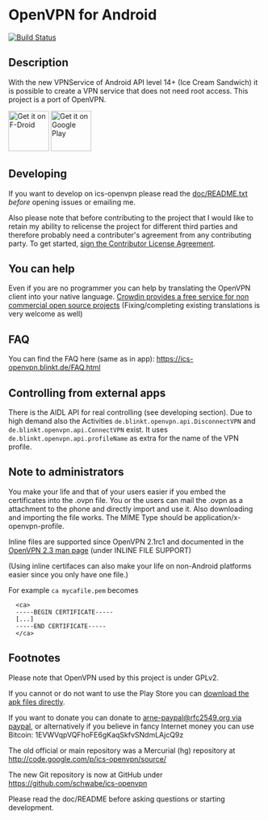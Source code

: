 OpenVPN for Android
=============
[![Build Status](https://travis-ci.org/schwabe/ics-openvpn.svg?branch=master)](https://travis-ci.org/schwabe/ics-openvpn)

Description
------------
With the new VPNService of Android API level 14+ (Ice Cream Sandwich) it is possible to create a VPN service that does not need root access. This project is a port of OpenVPN.

<a href="https://f-droid.org/repository/browse/?fdid=de.blinkt.openvpn" target="_blank">
<img src="https://f-droid.org/badge/get-it-on.png" alt="Get it on F-Droid" height="80"/></a>
<a href="https://play.google.com/store/apps/details?id=de.blinkt.openvpn" target="_blank">
<img src="https://play.google.com/intl/en_us/badges/images/generic/en-play-badge.png" alt="Get it on Google Play" height="80"/></a>

Developing
---------------
If you want to develop on ics-openvpn please read the [doc/README.txt](https://github.com/schwabe/ics-openvpn/blob/master/doc/README.txt) *before* opening issues or emailing me. 

Also please note that before contributing to the project that I would like to retain my ability to relicense the project for different third parties and therefore probably need a contributer's agreement from any contributing party. To get started, [sign the Contributor License Agreement](https://www.clahub.com/agreements/schwabe/ics-openvpn).

You can help
------------
Even if you are no programmer you can help by translating the OpenVPN client into your native language. [Crowdin provides a free service for non commercial open source projects](https://crowdin.net/project/ics-openvpn/invite) (Fixing/completing existing translations is very welcome as well)

FAQ
-----
You can find the FAQ here (same as in app): https://ics-openvpn.blinkt.de/FAQ.html

Controlling from external apps
------------------------------

There is the AIDL API for real controlling (see developing section). Due to high demand also the Activities `de.blinkt.openvpn.api.DisconnectVPN` and `de.blinkt.openvpn.api.ConnectVPN` exist. It uses `de.blinkt.openvpn.api.profileName` as extra for the name of the VPN profile.

Note to administrators
------------------------

You make your life and that of your users easier if you embed the certificates into the .ovpn file. You or the users can mail the .ovpn as a attachment to the phone and directly import and use it. Also downloading and importing the file works. The MIME Type should be application/x-openvpn-profile. 

Inline files are supported since OpenVPN 2.1rc1 and documented in the  [OpenVPN 2.3 man page](https://community.openvpn.net/openvpn/wiki/Openvpn23ManPage) (under INLINE FILE SUPPORT) 

(Using inline certifaces can also make your life on non-Android platforms easier since you only have one file.)

For example `ca mycafile.pem` becomes
```
  <ca>
  -----BEGIN CERTIFICATE-----
  [...]
  -----END CERTIFICATE-----
  </ca>
```
Footnotes
-----------
Please note that OpenVPN used by this project is under GPLv2. 

If you cannot or do not want to use the Play Store you can [download the apk files directly](http://plai.de/android/).

If you want to donate you can donate to [arne-paypal@rfc2549.org via paypal](https://www.paypal.com/cgi-bin/webscr?hosted_button_id=R2M6ZP9AF25LS&cmd=_s-xclick), or alternatively if you believe in fancy Internet money you can use Bitcoin: 1EVWVqpVQFhoFE6gKaqSkfvSNdmLAjcQ9z 

The old official or main repository was a Mercurial (hg) repository at http://code.google.com/p/ics-openvpn/source/

The new Git repository is now at GitHub under https://github.com/schwabe/ics-openvpn

Please read the doc/README before asking questions or starting development.

